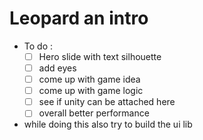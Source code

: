 # Leopard an intro 

- To do :
  - [ ] Hero slide with text silhouette
  - [ ] add eyes
  - [ ] come up with game idea
  - [ ] come up with game logic
  - [ ] see if unity can be attached here
  - [ ] overall better performance 
- while doing this also try to build the ui lib
